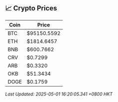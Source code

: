 ## 📈 Crypto Prices

| Coin | Price |
| ---- | ----- |
| BTC | $95150.5592 |
| ETH | $1814.6457 |
| BNB | $600.7662 |
| CRV | $0.7299 |
| ARB | $0.3320 |
| OKB | $51.3434 |
| DOGE | $0.1759 |

_Last Updated: 2025-05-01 16:20:05.341 +0800 HKT_